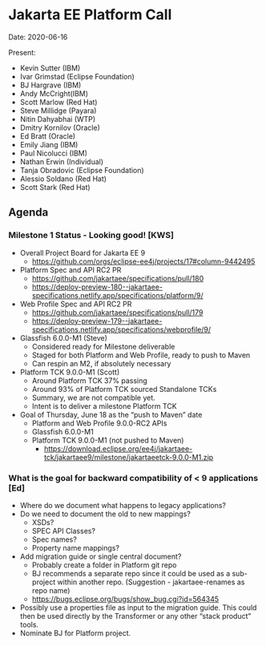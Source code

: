 # Jakarta EE Platform Call

Date: 2020-06-16

Present:

- Kevin Sutter (IBM)
- Ivar Grimstad (Eclipse Foundation)
- BJ Hargrave (IBM)
- Andy McCright(IBM)
- Scott Marlow (Red Hat)
- Steve Millidge (Payara)
- Nitin Dahyabhai (WTP)
- Dmitry Kornilov (Oracle)
- Ed Bratt (Oracle)
- Emily Jiang (IBM)
- Paul Nicolucci (IBM)
- Nathan Erwin (Individual)
- Tanja Obradovic (Eclipse Foundation)
- Alessio Soldano (Red Hat)
- Scott Stark (Red Hat)

## Agenda

### Milestone 1 Status - Looking good! [KWS]

- Overall Project Board for Jakarta EE 9
  - https://github.com/orgs/eclipse-ee4j/projects/17#column-9442495 
- Platform Spec and API RC2 PR
  - https://github.com/jakartaee/specifications/pull/180 
  - https://deploy-preview-180--jakartaee-specifications.netlify.app/specifications/platform/9/ 
- Web Profile Spec and API RC2 PR
  - https://github.com/jakartaee/specifications/pull/179 
  - https://deploy-preview-179--jakartaee-specifications.netlify.app/specifications/webprofile/9/ 
- Glassfish 6.0.0-M1 (Steve)
  - Considered ready for Milestone deliverable
  - Staged for both Platform and Web Profile, ready to push to Maven
  - Can respin an M2, if absolutely necessary
- Platform TCK 9.0.0-M1 (Scott)
  - Around Platform TCK 37% passing
  - Around 93% of Platform TCK sourced Standalone TCKs
  - Summary, we are not compatible yet.
  - Intent is to deliver a milestone Platform TCK
- Goal of Thursday, June 18 as the “push to Maven” date
  - Platform and Web Profile 9.0.0-RC2 APIs
  - Glassfish 6.0.0-M1
  - Platform TCK 9.0.0-M1 (not pushed to Maven)
    - https://download.eclipse.org/ee4j/jakartaee-tck/jakartaee9/milestone/jakartaeetck-9.0.0-M1.zip

### What is the goal for backward compatibility of < 9 applications [Ed]

- Where do we document what happens to legacy applications?
- Do we need to document the old to new mappings?
  - XSDs?
  - SPEC API Classes?
  - Spec names?
  - Property name mappings?
- Add migration guide or single central document?
  - Probably create a folder in Platform git repo
  - BJ recommends a separate repo since it could be used as a sub-project within another repo. (Suggestion - jakartaee-renames as repo name) 
  - https://bugs.eclipse.org/bugs/show_bug.cgi?id=564345
- Possibly use a properties file as input to the migration guide. This could then be used directly by the Transformer or any other “stack product” tools.
- Nominate BJ for Platform project.
